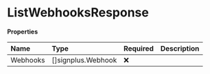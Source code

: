 # ListWebhooksResponse

**Properties**

| Name     | Type               | Required | Description |
| :------- | :----------------- | :------- | :---------- |
| Webhooks | []signplus.Webhook | ❌       |             |
